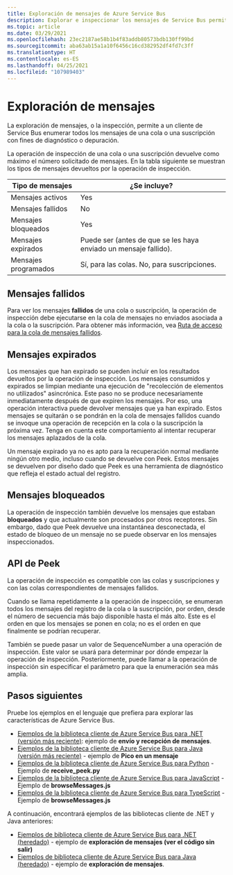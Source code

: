 ```yaml
---
title: Exploración de mensajes de Azure Service Bus
description: Explorar e inspeccionar los mensajes de Service Bus permite a un cliente de Azure Service Bus enumerar todos los mensajes de una cola o suscripción.
ms.topic: article
ms.date: 03/29/2021
ms.openlocfilehash: 23ec2187ae58b1b4f83addb80573bdb130ff99bd
ms.sourcegitcommit: aba63ab15a1a10f6456c16cd382952df4fd7c3ff
ms.translationtype: HT
ms.contentlocale: es-ES
ms.lasthandoff: 04/25/2021
ms.locfileid: "107989403"
---
```

# <a name="message-browsing"></a>Exploración de mensajes
La exploración de mensajes, o la inspección, permite a un cliente de Service Bus enumerar todos los mensajes de una cola o una suscripción con fines de diagnóstico o depuración.

La operación de inspección de una cola o una suscripción devuelve como máximo el número solicitado de mensajes. En la tabla siguiente se muestran los tipos de mensajes devueltos por la operación de inspección. 

| Tipo de mensajes | ¿Se incluye? | 
| ---------------- | ----- | 
| Mensajes activos | Yes |
| Mensajes fallidos | No | 
| Mensajes bloqueados | Yes |
| Mensajes expirados |  Puede ser (antes de que se les haya enviado un mensaje fallido). |
| Mensajes programados | Sí, para las colas. No, para suscripciones. |

## <a name="dead-lettered-messages"></a>Mensajes fallidos
Para ver los mensajes **fallidos** de una cola o suscripción, la operación de inspección debe ejecutarse en la cola de mensajes no enviados asociada a la cola o la suscripción. Para obtener más información, vea [Ruta de acceso para la cola de mensajes fallidos](service-bus-dead-letter-queues.md#path-to-the-dead-letter-queue).

## <a name="expired-messages"></a>Mensajes expirados
Los mensajes que han expirado se pueden incluir en los resultados devueltos por la operación de inspección. Los mensajes consumidos y expirados se limpian mediante una ejecución de "recolección de elementos no utilizados" asincrónica. Este paso no se produce necesariamente inmediatamente después de que expiren los mensajes. Por eso, una operación interactiva puede devolver mensajes que ya han expirado. Estos mensajes se quitarán o se pondrán en la cola de mensajes fallidos cuando se invoque una operación de recepción en la cola o la suscripción la próxima vez. Tenga en cuenta este comportamiento al intentar recuperar los mensajes aplazados de la cola. 

Un mensaje expirado ya no es apto para la recuperación normal mediante ningún otro medio, incluso cuando se devuelve con Peek. Estos mensajes se devuelven por diseño dado que Peek es una herramienta de diagnóstico que refleja el estado actual del registro.

## <a name="locked-messages"></a>Mensajes bloqueados
La operación de inspección también devuelve los mensajes que estaban **bloqueados** y que actualmente son procesados por otros receptores. Sin embargo, dado que Peek devuelve una instantánea desconectada, el estado de bloqueo de un mensaje no se puede observar en los mensajes inspeccionados.

## <a name="peek-apis"></a>API de Peek
La operación de inspección es compatible con las colas y suscripciones y con las colas correspondientes de mensajes fallidos. 

Cuando se llama repetidamente a la operación de inspección, se enumeran todos los mensajes del registro de la cola o la suscripción, por orden, desde el número de secuencia más bajo disponible hasta el más alto. Este es el orden en que los mensajes se ponen en cola; no es el orden en que finalmente se podrían recuperar.

También se puede pasar un valor de SequenceNumber a una operación de inspección. Este valor se usará para determinar por dónde empezar la operación de inspección. Posteriormente, puede llamar a la operación de inspección sin especificar el parámetro para que la enumeración sea más amplia.

## <a name="next-steps"></a>Pasos siguientes
Pruebe los ejemplos en el lenguaje que prefiera para explorar las características de Azure Service Bus. 

- [Ejemplos de la biblioteca cliente de Azure Service Bus para .NET (versión más reciente)](/samples/azure/azure-sdk-for-net/azuremessagingservicebus-samples/): ejemplo de **envío y recepción de mensajes**.
- [Ejemplos de la biblioteca cliente de Azure Service Bus para Java (versión más reciente)](/samples/azure/azure-sdk-for-java/servicebus-samples/) - ejemplo de **Pico en un mensaje**
- [Ejemplos de la biblioteca cliente de Azure Service Bus para Python](/samples/azure/azure-sdk-for-python/servicebus-samples/)  - Ejemplo de **receive_peek.py**
- [Ejemplos de la biblioteca cliente de Azure Service Bus para JavaScript](/samples/azure/azure-sdk-for-js/service-bus-javascript/)  - Ejemplo de **browseMessages.js**
- [Ejemplos de la biblioteca cliente de Azure Service Bus para TypeScript](/samples/azure/azure-sdk-for-js/service-bus-typescript/) - Ejemplo de **browseMessages.js**

A continuación, encontrará ejemplos de las bibliotecas cliente de .NET y Java anteriores:
- [Ejemplos de biblioteca cliente de Azure Service Bus para .NET (heredado)](https://github.com/Azure/azure-service-bus/tree/master/samples/DotNet/Microsoft.Azure.ServiceBus/) - ejemplo de **exploración de mensajes (ver el código sin salir)**
- [Ejemplos de biblioteca cliente de Azure Service Bus para Java (heredado)](https://github.com/Azure/azure-service-bus/tree/master/samples/Java/azure-servicebus) - ejemplo de **exploración de mensajes**. 

